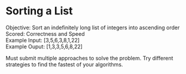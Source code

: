 Sorting a List
==============
Objective: Sort an indefinitely long list of integers into ascending order   
Scored: Correctness and Speed   
Example Input: [3,5,6,3,8,1,22]   
Example Ouput: [1,3,3,5,6,8,22]  

Must submit multiple approaches to solve the problem. Try different strategies to find the fastest of your algorithms.
